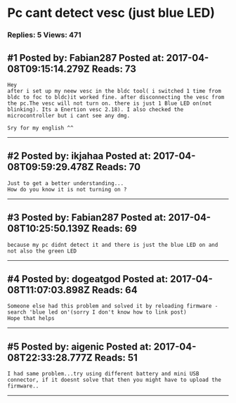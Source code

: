 # Pc cant detect vesc (just blue LED)

### Replies: 5 Views: 471

## \#1 Posted by: Fabian287 Posted at: 2017-04-08T09:15:14.279Z Reads: 73

```
Hey 
after i set up my neew vesc in the bldc tool( i switched 1 time from bldc to foc to bldc)it worked fine. after disconnecting the vesc from the pc.The vesc will not turn on. there is just 1 Blue LED on(not blinking). Its a Enertion vesc 2.18). I also checked the microcontroller but i cant see any dmg.

Sry for my english ^^
```

---
## \#2 Posted by: ikjahaa Posted at: 2017-04-08T09:59:29.478Z Reads: 70

```
Just to get a better understanding...
How do you know it is not turning on ?
```

---
## \#3 Posted by: Fabian287 Posted at: 2017-04-08T10:25:50.139Z Reads: 69

```
because my pc didnt detect it and there is just the blue LED on and not also the green LED
```

---
## \#4 Posted by: dogeatgod Posted at: 2017-04-08T11:07:03.898Z Reads: 64

```
Someone else had this problem and solved it by reloading firmware - search 'blue led on'(sorry I don't know how to link post)
Hope that helps
```

---
## \#5 Posted by: aigenic Posted at: 2017-04-08T22:33:28.777Z Reads: 51

```
I had same problem...try using different battery and mini USB connector, if it doesnt solve that then you might have to upload the firmware..
```

---
